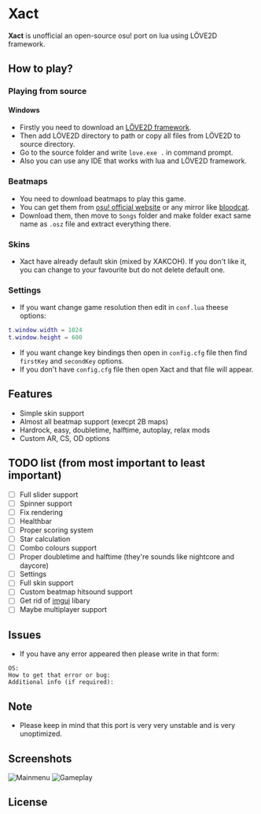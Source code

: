 # Xact
**Xact** is unofficial an open-source osu! port on lua using LÖVE2D framework.

## How to play?
### Playing from source
#### Windows
* Firstly you need to download an [LÖVE2D framework](https://love2d.org/).
* Then add LÖVE2D directory to path or copy all files from LÖVE2D to source directory.
* Go to the source folder and write `love.exe .` in command prompt.
* Also you can use any IDE that works with lua and LÖVE2D framework.

### Beatmaps
* You need to download beatmaps to play this game.
* You can get them from [osu! official website](https://osu.ppy.sh/) or any mirror like [bloodcat](https://chimu.moe/en/beatmaps).
* Download them, then move to `Songs` folder and make folder exact same name as `.osz` file and extract everything there.

### Skins
* Xact have already default skin (mixed by XAKCOH). If you don't like it, you can change to your favourite but do not delete default one.

### Settings
* If you want change game resolution then edit in `conf.lua` theese options: 
```lua
t.window.width = 1024
t.window.height = 600
```
* If you want change key bindings then open in `config.cfg` file then find `firstKey` and `secondKey` options.
* If you don't have `config.cfg` file then open Xact and that file will appear.

## Features
- Simple skin support
- Almost all beatmap support (execpt 2B maps)
- Hardrock, easy, doubletime, halftime, autoplay, relax mods
- Custom AR, CS, OD options

## TODO list (from most important to least important)
- [ ] Full slider support
- [ ] Spinner support
- [ ] Fix rendering
- [ ] Healthbar
- [ ] Proper scoring system
- [ ] Star calculation
- [ ] Combo colours support
- [ ] Proper doubletime and halftime (they're sounds like nightcore and daycore)
- [ ] Settings
- [ ] Full skin support
- [ ] Custom beatmap hitsound support
- [ ] Get rid of [imgui](https://github.com/ocornut/imgui) libary
- [ ] Maybe multiplayer support

## Issues
* If you have any error appeared then please write in that form:
```
OS:
How to get that error or bug:
Additional info (if required):
```

## Note
* Please keep in mind that this port is very very unstable and is very unoptimized.

## Screenshots
![Mainmenu](https://user-images.githubusercontent.com/50211092/131225126-862fd58d-2211-4c74-b626-043b4ad13996.png)
![Gameplay](https://user-images.githubusercontent.com/50211092/131225129-e0b58591-c3be-4ade-a34b-67e5d7b539a5.png)

## License

